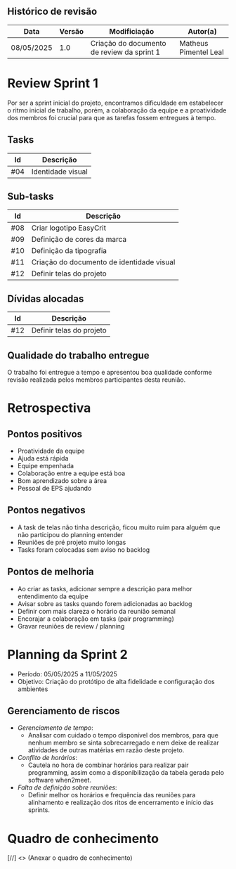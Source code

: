## Histórico de revisão
| Data | Versão | Modificiação | Autor(a) |
|------|--------|--------------|----------|
| 08/05/2025 | 1.0 | Criação do documento de review da sprint 1 | Matheus Pimentel Leal|

# Review Sprint 1
Por ser a sprint inicial do projeto, encontramos dificuldade em estabelecer o ritmo inicial de trabalho, porém, a colaboração da equipe e a proatividade dos membros foi crucial para que as tarefas fossem entregues à tempo.
## Tasks
| Id | Descrição |
|----|-----------|
| #04 | Identidade visual |

## Sub-tasks
| Id | Descrição |
|----|-----------|
| #08 | Criar logotipo EasyCrit |
| #09 | Definição de cores da marca |
| #10 | Definição da tipografia |
| #11 | Criação do documento de identidade visual |
| #12 | Definir telas do projeto |

## Dívidas alocadas
| Id | Descrição |
|----|-----------|
| #12 | Definir telas do projeto |

## Qualidade do trabalho entregue
O trabalho foi entregue a tempo e apresentou boa qualidade conforme revisão realizada pelos membros participantes desta reunião.

# Retrospectiva
## Pontos positivos
- Proatividade da equipe
- Ajuda está rápida
- Equipe empenhada
- Colaboração entre a equipe está boa
- Bom aprendizado sobre a área
- Pessoal de EPS ajudando

## Pontos negativos
- A task de telas não tinha descrição, ficou muito ruim para alguém que não participou do planning entender
- Reuniões de pré projeto muito longas
- Tasks foram colocadas sem aviso no backlog

## Pontos de melhoria
- Ao criar as tasks, adicionar sempre a descrição para melhor entendimento da equipe
- Avisar sobre as tasks quando forem adicionadas ao backlog
- Definir com mais clareza o horário da reunião semanal
- Encorajar a colaboração em tasks (pair programming)
- Gravar reuniões de review / planning

# Planning da Sprint 2
- Período: 05/05/2025 a 11/05/2025
- Objetivo: Criação do protótipo de alta fidelidade e configuração dos ambientes

## Gerenciamento de riscos
- _Gerenciamento de tempo_: 
    - Analisar com cuidado o tempo disponível dos membros, para que nenhum membro se sinta sobrecarregado e nem deixe de realizar atividades de outras matérias em razão deste projeto.
- _Conflito de horários_:
    - Cautela no hora de combinar horários para realizar pair programming, assim como a disponibilização da tabela gerada pelo software when2meet.
- _Falta de definição sobre reuniões_:
    - Definir melhor os horários e frequência das reuniões para alinhamento e realização dos ritos de encerramento e início das sprints.
 

# Quadro de conhecimento

[//] <> (Anexar o quadro de conhecimento)
